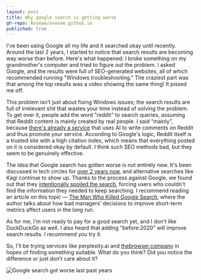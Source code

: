 ```yaml
---
layout: post
title: Why google search is getting worse
gh-repo: Avonae/avonae.github.io
published: true
---
```


I've been using Google all my life and it searched okay until recently. Around the last 2 years, I started to notice that search results are becoming way worse than before. Here's what happened: I broke something on my grandmother's computer and tried to figure out the problem. I asked Google, and the results were full of SEO-generated websites, all of which recommended running "Windows troubleshooting." The craziest part was that among the top results was a video showing the same thing! It pissed me off.

This problem isn't just about fixing Windows issues; the search results are full of irrelevant shit that wastes your time instead of solving the problem. To get over it, people add the word "reddit" to search queries, assuming that Reddit content is mainly created by real people. I said “mainly”, because [there's already a service](https://www.404media.co/ai-is-poisoning-reddit-to-promote-products-and-game-google-with-parasite-seo/) that uses AI to write comments on Reddit and thus promote your service. According to Google's logic, Reddit itself is a trusted site with a high citation index, which means that everything posted on it is considered okay by default. I think such SEO methods bad, but they seem to be genuinely effective.

The idea that Google search has gotten worse is not entirely new. It's been discussed in tech circles for [over 2 years now](https://dkb.blog/p/google-search-is-dying), and alternative searches like Kagi continue to show up. Thanks to the process against Google, we found out that they [intentionally spoiled the search](https://www.justice.gov/atr/case/us-and-plaintiff-states-v-google-llc), forcing users who couldn't find the information they needed to keep searching. I recommend reading an article on this topic — [The Man Who Killed Google Search](https://www.wheresyoured.at/the-men-who-killed-google/), where the author talks about how bad managers’ decisions to improve short-term metrics affect users in the long run.

As for me, I'm not ready to pay for a good search yet, and I don't like DuckDuckGo as well. I also heard that adding “before:2020” will improve search results. I recommend you try it.

So, I'll be trying services like perplexity.ai and [thebrowser.company](http://thebrowser.company) in hopes of finding something suitable. What do you think? Did you notice the difference or just don’t care about it?

![Google search got worse last past years](/assets/img/google-getting-worse/shitty-results.webp)
